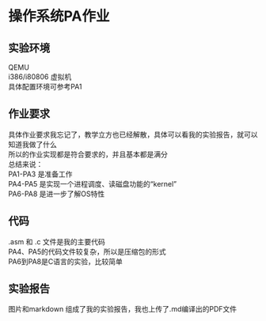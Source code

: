 # 操作系统PA作业

## 实验环境

QEMU  
i386/i80806 虚拟机  
具体配置环境可参考PA1  

## 作业要求

具体作业要求我忘记了，教学立方也已经解散，具体可以看我的实验报告，就可以知道我做了什么  
所以的作业实现都是符合要求的，并且基本都是满分  
总结来说：  
PA1-PA3 是准备工作  
PA4-PA5 是实现一个进程调度、读磁盘功能的“kernel”  
PA6-PA8 是进一步了解OS特性  

## 代码

.asm 和 .c 文件是我的主要代码  
PA4、PA5的代码文件较复杂，所以是压缩包的形式  
PA6到PA8是C语言的实验，比较简单  

## 实验报告

图片和markdown 组成了我的实验报告，我也上传了.md编译出的PDF文件
